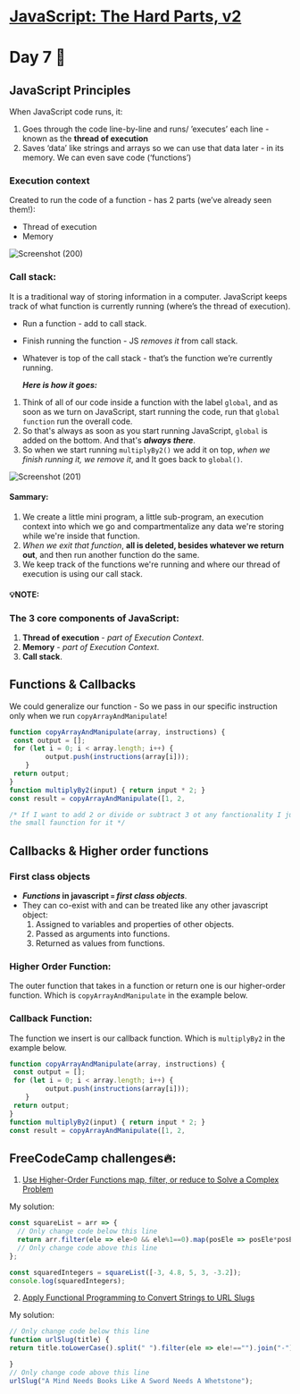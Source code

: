 # [**JavaScript: The Hard Parts, v2**](https://frontendmasters.com/courses/javascript-hard-parts-v2/)

# Day 7 🤩

## JavaScript Principles  
When JavaScript code runs, it:

1. Goes through the code line-by-line and runs/ ’executes’ each line - known as the **thread of execution**
2. Saves ‘data’ like strings and arrays so we can use that data later - in its memory. We can even save code (‘functions’)

### Execution context
Created to run the code of a function - has 2 parts (we’ve already seen them!):
- Thread of execution
- Memory

![Screenshot (200)](https://github.com/aya-thafer2/Mastering-JavaScript-in-20-Days/assets/121509832/2a967d68-e392-469f-8d2f-83528e6735c2)


### Call stack: 

It is a traditional way of storing information in a computer.
JavaScript keeps track of what function is currently running (where’s the thread of execution).

* Run a function - add to call stack.
* Finish running the function - JS *removes it* from call stack.
* Whatever is top of the call stack - that’s the function we’re   currently running.

  ***Here is how it goes:***
1. Think of all of our code inside a function with the label `global`, and as soon as we turn on JavaScript, start running the code, run that `global function` run the overall code.
2. So that's always as soon as you start running JavaScript, `global` is added on the bottom. And that's ***always there***.
3. So when we start running `multiplyBy2()` we add it on top, *when we finish running it, we remove it*, and It goes back to `global()`.

![Screenshot (201)](https://github.com/aya-thafer2/Mastering-JavaScript-in-20-Days/assets/121509832/1561e813-fda5-4286-931b-9a34e7dd1d31)

#### Sammary:
1. We create a little mini program, a little sub-program, an execution context into which we go and compartmentalize any data we're storing while we're inside that function.
2. *When we exit that function*, **all is deleted, besides whatever we return out**, and then run another function do the same.
3. We keep track of the functions we're running and where our thread of execution is using our call stack.


#### 💡**NOTE:**
### **The 3 core components of JavaScript:**
1. **Thread of execution** - *part of Execution Context*.
2. **Memory** - *part of Execution Context*.
3. **Call stack**.


## Functions & Callbacks 

We could generalize our function - So we pass in our specific instruction only when we run `copyArrayAndManipulate`!

```javaScript
function copyArrayAndManipulate(array, instructions) {
 const output = [];
 for (let i = 0; i < array.length; i++) {
		 output.push(instructions(array[i]));
	}
 return output;
}
function multiplyBy2(input) { return input * 2; }
const result = copyArrayAndManipulate([1, 2,

/* If I want to add 2 or divide or subtract 3 ot any fanctionality I just write
the small faunction for it */
```

## Callbacks & Higher order functions

### First class objects

* ***Functions* in javascript `=` *first class objects***.
* They can co-exist with and can be treated like any other javascript object:
    1. Assigned to variables and properties of other objects.
    2. Passed as arguments into functions.
    3. Returned as values from functions.

### Higher Order Function:
The outer function that takes in a function or return one is our higher-order function. Which is  `copyArrayAndManipulate` in the example below.

### Callback Function:
The function we insert is our callback function. Which is  `multiplyBy2` in the example below.

```javaScript
function copyArrayAndManipulate(array, instructions) {
 const output = [];
 for (let i = 0; i < array.length; i++) {
		 output.push(instructions(array[i]));
	}
 return output;
}
function multiplyBy2(input) { return input * 2; }
const result = copyArrayAndManipulate([1, 2,

```


## FreeCodeCamp challenges🔥:
1. [Use Higher-Order Functions map, filter, or reduce to Solve a Complex Problem](https://www.freecodecamp.org/learn/javascript-algorithms-and-data-structures/functional-programming/use-higher-order-functions-map-filter-or-reduce-to-solve-a-complex-problem)

My solution:
```javaScript
const squareList = arr => {
  // Only change code below this line
  return arr.filter(ele => ele>0 && ele%1==0).map(posEle => posEle*posEle);
  // Only change code above this line
};

const squaredIntegers = squareList([-3, 4.8, 5, 3, -3.2]);
console.log(squaredIntegers);
```


2. [Apply Functional Programming to Convert Strings to URL Slugs](https://www.freecodecamp.org/learn/javascript-algorithms-and-data-structures/functional-programming/apply-functional-programming-to-convert-strings-to-url-slugs)

My solution:
```javaScript
// Only change code below this line
function urlSlug(title) {
return title.toLowerCase().split(" ").filter(ele => ele!=="").join("-");

}
// Only change code above this line
urlSlug("A Mind Needs Books Like A Sword Needs A Whetstone");
```






